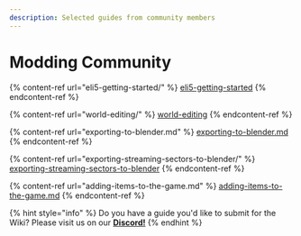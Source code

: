 ```yaml
---
description: Selected guides from community members
---
```


# Modding Community

{% content-ref url="eli5-getting-started/" %}
[eli5-getting-started](eli5-getting-started/)
{% endcontent-ref %}

{% content-ref url="world-editing/" %}
[world-editing](world-editing/)
{% endcontent-ref %}

{% content-ref url="exporting-to-blender.md" %}
[exporting-to-blender.md](exporting-to-blender.md)
{% endcontent-ref %}

{% content-ref url="exporting-streaming-sectors-to-blender/" %}
[exporting-streaming-sectors-to-blender](exporting-streaming-sectors-to-blender/)
{% endcontent-ref %}

{% content-ref url="adding-items-to-the-game.md" %}
[adding-items-to-the-game.md](adding-items-to-the-game.md)
{% endcontent-ref %}

{% hint style="info" %}
Do you have a guide you'd like to submit for the Wiki? Please visit us on our [**Discord!**](../../help/community.md)
{% endhint %}
